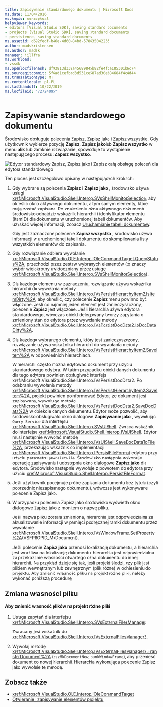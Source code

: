 ```yaml
---
title: Zapisywanie standardowego dokumentu | Microsoft Docs
ms.date: 11/04/2016
ms.topic: conceptual
helpviewer_keywords:
- editors [Visual Studio SDK], saving standard documents
- projects [Visual Studio SDK], saving standard documents
- persistence, saving standard documents
ms.assetid: d692fedf-b46e-4d60-84bd-578635042235
author: madskristensen
ms.author: madsk
manager: jillfra
ms.workload:
- vssdk
ms.openlocfilehash: df93813d339a45689845b82fe4f5a185301b6c74
ms.sourcegitcommit: 5f6ad1cefbcd3d531ce587ad30e684684f4c4d44
ms.translationtype: MT
ms.contentlocale: pl-PL
ms.lasthandoff: 10/22/2019
ms.locfileid: "72724095"
---
```

# <a name="saving-a-standard-document"></a>Zapisywanie standardowego dokumentu
Środowisko obsługuje polecenia Zapisz, Zapisz jako i Zapisz wszystkie. Gdy użytkownik wybierze pozycję **Zapisz**, **Zapisz jako**lub **Zapisz wszystko** w menu **plik** lub zamknie rozwiązanie, spowoduje to wystąpienie następującego procesu: **Zapisz wszystko**.

 ![Edytor standardowy](../../extensibility/internals/media/public.gif "Public") Zapisz, Zapisz jako i Zapisz całą obsługę poleceń dla edytora standardowego

 Ten proces jest szczegółowo opisany w następujących krokach:

1. Gdy wybrane są polecenia **Zapisz** i **Zapisz jako** , środowisko używa usługi <xref:Microsoft.VisualStudio.Shell.Interop.SVsShellMonitorSelection>, aby określić okno aktywnego dokumentu, a tym samym elementy, które mają zostać zapisane. Po znalezieniu okna aktywnego dokumentu środowisko odnajdzie wskaźnik hierarchii i identyfikator elementu (itemID) dla dokumentu w uruchomionej tabeli dokumentów. Aby uzyskać więcej informacji, zobacz [Uruchamianie tabeli dokumentów](../../extensibility/internals/running-document-table.md).

    Gdy jest zaznaczone polecenie **Zapisz wszystko** , środowisko używa informacji w uruchomionej tabeli dokumentu do skompilowania listy wszystkich elementów do zapisania.

2. Gdy rozwiązanie odbiera wywołanie <xref:Microsoft.VisualStudio.OLE.Interop.IOleCommandTarget.QueryStatus%2A>, przechodzi przez zestaw wybranych elementów (to znaczy wybór wielokrotny uwidoczniony przez usługę <xref:Microsoft.VisualStudio.Shell.Interop.SVsShellMonitorSelection>).

3. Dla każdego elementu w zaznaczeniu, rozwiązanie używa wskaźnika hierarchii do wywołania metody <xref:Microsoft.VisualStudio.Shell.Interop.IVsPersistHierarchyItem2.IsItemDirty%2A>, aby określić, czy polecenie **Zapisz** menu powinno być włączone. Jeśli co najmniej jeden element jest zanieczyszczony, polecenie **Zapisz** jest włączone. Jeśli hierarchia używa edytora standardowego, wówczas obiekt delegowany tworzy zapytania o zmieniony stan do edytora przez wywołanie metody <xref:Microsoft.VisualStudio.Shell.Interop.IVsPersistDocData2.IsDocDataDirty%2A>.

4. Dla każdego wybranego elementu, który jest zanieczyszczony, rozwiązanie używa wskaźnika hierarchii do wywołania metody <xref:Microsoft.VisualStudio.Shell.Interop.IVsPersistHierarchyItem2.SaveItem%2A> w odpowiednich hierarchiach.

    W hierarchii często można edytować dokument przy użyciu standardowego edytora. W takim przypadku obiekt danych dokumentu dla tego edytora powinien obsługiwać interfejs <xref:Microsoft.VisualStudio.Shell.Interop.IVsPersistDocData2>. Po odebraniu wywołania metody <xref:Microsoft.VisualStudio.Shell.Interop.IVsPersistHierarchyItem2.SaveItem%2A>, projekt powinien poinformować Edytor, że dokument jest zapisywany, wywołując metodę <xref:Microsoft.VisualStudio.Shell.Interop.IVsPersistDocData2.SaveDocData%2A> w obiekcie danych dokumentu. Edytor może pozwolić, aby środowisko obsługiwało okno dialogowe **Zapisywanie jako** , wywołując `Query Service` dla interfejsu <xref:Microsoft.VisualStudio.Shell.Interop.SVsUIShell>. Zwraca wskaźnik do interfejsu <xref:Microsoft.VisualStudio.Shell.Interop.IVsUIShell>. Edytor musi następnie wywołać metodę <xref:Microsoft.VisualStudio.Shell.Interop.IVsUIShell.SaveDocDataToFile%2A>, przekazując wskaźnik do implementacji <xref:Microsoft.VisualStudio.Shell.Interop.IPersistFileFormat> edytora przy użyciu parametru `pPersistFile`. Środowisko następnie wykonuje operację zapisywania i udostępnia okno dialogowe **Zapisz jako** dla edytora. Środowisko następnie wywołuje z powrotem do edytora przy użyciu <xref:Microsoft.VisualStudio.Shell.Interop.IPersistFileFormat>.

5. Jeśli użytkownik podejmuje próbę zapisania dokumentu bez tytułu (czyli poprzednio niezapisanego dokumentu), wówczas jest wykonywane polecenie Zapisz jako.

6. W przypadku polecenia Zapisz jako środowisko wyświetla okno dialogowe Zapisz jako z monitem o nazwę pliku.

    Jeśli nazwa pliku została zmieniona, hierarchia jest odpowiedzialna za aktualizowanie informacji w pamięci podręcznej ramki dokumentu przez wywołanie <xref:Microsoft.VisualStudio.Shell.Interop.IVsWindowFrame.SetProperty%2A>(VSFPROPID_MkDocument).

   Jeśli polecenie **Zapisz jako** przenosi lokalizację dokumentu, a hierarchia jest wrażliwa na lokalizację dokumentu, hierarchia jest odpowiedzialna za przekazanie własności otwartego okna dokumentu do innej hierarchii. Na przykład dzieje się tak, jeśli projekt śledzi, czy plik jest plikiem wewnętrznym lub zewnętrznym (plik różne) w odniesieniu do projektu. Aby zmienić własność pliku na projekt różne pliki, należy wykonać poniższą procedurę.

## <a name="changing-file-ownership"></a>Zmiana własności pliku

#### <a name="to-change-file-ownership-to-the-miscellaneous-files-project"></a>Aby zmienić własność plików na projekt różne pliki

1. Usługa zapytań dla interfejsu <xref:Microsoft.VisualStudio.Shell.Interop.SVsExternalFilesManager>.

     Zwracany jest wskaźnik do <xref:Microsoft.VisualStudio.Shell.Interop.IVsExternalFilesManager2>.

2. Wywołaj metodę <xref:Microsoft.VisualStudio.Shell.Interop.IVsExternalFilesManager2.TransferDocument%2A> (`pszMkDocumentNew`, `punkWindowFrame`), aby przenieść dokument do nowej hierarchii. Hierarchia wykonująca polecenie Zapisz jako wywołuje tę metodę.

## <a name="see-also"></a>Zobacz także
- <xref:Microsoft.VisualStudio.OLE.Interop.IOleCommandTarget>
- [Otwieranie i zapisywanie elementów projektu](../../extensibility/internals/opening-and-saving-project-items.md)